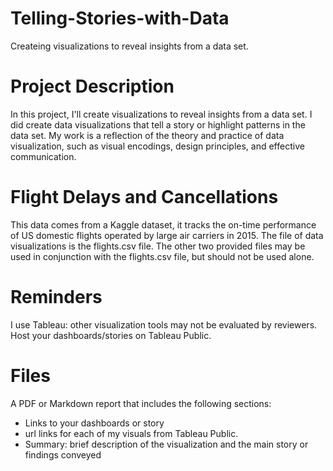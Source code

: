 # Telling-Stories-with-Data
Createing visualizations to reveal insights from a data set. 


# Project Description

In this project, I'll create visualizations to reveal insights from a data set. I did create data visualizations that tell a story or highlight patterns in the data set. My work is a reflection of the theory and practice of data visualization, such as visual encodings, design principles, and effective communication.

# Flight Delays and Cancellations
This data comes from a Kaggle dataset, it tracks the on-time performance of US domestic flights operated by large air carriers in 2015. 
The file of data visualizations is the flights.csv file. The other two provided files may be used in conjunction with the flights.csv file, but should not be used alone.

# Reminders
I use Tableau: other visualization tools may not be evaluated by reviewers. Host your dashboards/stories on Tableau Public.

# Files

A PDF or Markdown report that includes the following sections:
- Links to your dashboards or story
-  url links for each of my visuals from Tableau Public. 
- Summary: brief description of the visualization and the main story or findings conveyed
